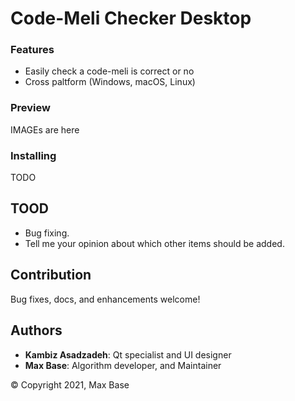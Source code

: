 # Code-Meli Checker Desktop

### Features

- Easily check a code-meli is correct or no
- Cross paltform (Windows, macOS, Linux)

### Preview

IMAGEs are here

### Installing

TODO

## TOOD

- Bug fixing.
- Tell me your opinion about which other items should be added.

## Contribution

Bug fixes, docs, and enhancements welcome!

## Authors

- **Kambiz Asadzadeh**: Qt specialist and UI designer
- **Max Base**: Algorithm developer, and Maintainer

© Copyright 2021, Max Base
